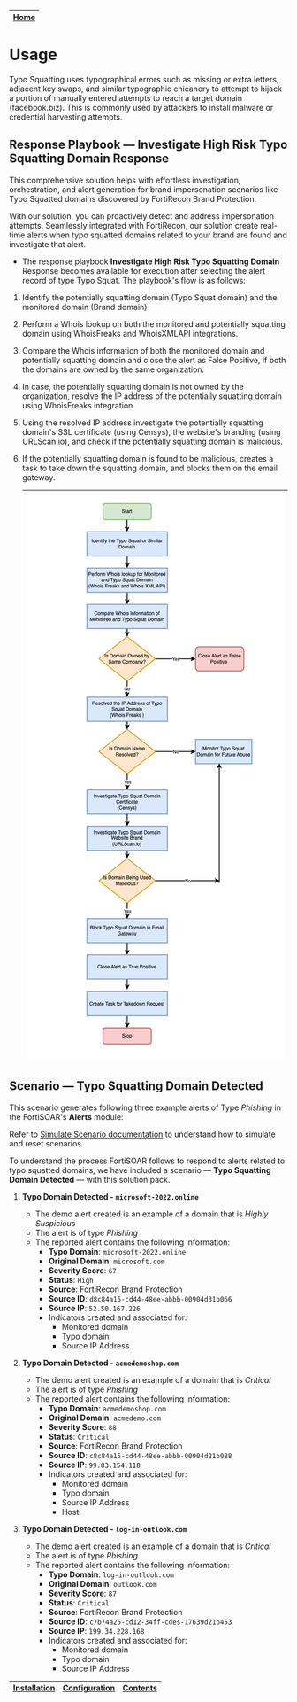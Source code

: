 | [Home](../README.md) |
|----------------------|

# Usage
Typo Squatting uses typographical errors such as missing or extra letters, adjacent key swaps, and similar typographic chicanery to attempt to hijack a portion of manually entered attempts to reach a target domain (facebook.biz). This is commonly used by attackers to install malware or credential harvesting attempts.

## Response Playbook &mdash; Investigate High Risk Typo Squatting Domain Response

This comprehensive solution helps with effortless investigation, orchestration, and alert generation for brand impersonation scenarios like Typo Squatted domains discovered by FortiRecon Brand Protection.

With our solution, you can proactively detect and address impersonation attempts. Seamlessly integrated with FortiRecon, our solution create real-time alerts when typo squatted domains related to your brand are found and investigate that alert.

- The response playbook **Investigate High Risk Typo Squatting Domain** Response becomes available for execution after selecting the alert record of type Typo Squat. The playbook's flow is as follows:

1.	Identify the potentially squatting domain (Typo Squat domain) and the monitored domain (Brand domain)
2.	Perform a Whois lookup on both the monitored and potentially squatting domain using WhoisFreaks and WhoisXMLAPI integrations.
3.	Compare the Whois information of both the monitored domain and potentially squatting domain and close the alert as False Positive, if both the domains are owned by the same organization. 
4.	In case, the potentially squatting domain is not owned by the organization, resolve the IP address of the potentially squatting domain using WhoisFreaks integration. 
5.	Using the resolved IP address investigate the potentially squatting domain's SSL certificate (using Censys), the website's branding (using URLScan.io), and check if the potentially squatting domain is malicious.
6.	If the potentially squatting domain is found to be malicious, creates a task to take down the squatting domain, and blocks them on the email gateway.

    |![Typo Domain Alert](./res/Typo-Squat-Domain.png)|
    |:---------------------------------------------------:|

## Scenario &mdash; Typo Squatting Domain Detected

This scenario generates following three example alerts of Type *Phishing* in the FortiSOAR's **Alerts** module:



Refer to [Simulate Scenario documentation](https://github.com/fortinet-fortisoar/solution-pack-soc-simulator/blob/develop/docs/usage.md) to understand how to simulate and reset scenarios.

To understand the process FortiSOAR follows to respond to alerts related to typo squatted domains, we have included a scenario &mdash; **Typo Squatting Domain Detected** &mdash; with this solution pack.

1. **Typo Domain Detected - `microsoft-2022.online`**

    - The demo alert created is an example of a domain that is *Highly Suspicious*
    - The alert is of type *Phishing*
    - The reported alert contains the following information:
        - **Typo Domain**: `microsoft-2022.online`
        - **Original Domain**: `microsoft.com`
        - **Severity Score**: `67`
        - **Status**: `High`
        - **Source**: FortiRecon Brand Protection
        - **Source ID**: `d8c84a15-cd44-48ee-abbb-00904d31b066`
        - **Source IP**: `52.50.167.226`
        - Indicators created and associated for:
            - Monitored domain
            - Typo domain
            - Source IP Address

2. **Typo Domain Detected - `acmedemoshop.com`**

    - The demo alert created is an example of a domain that is *Critical*
    - The alert is of type *Phishing*
    - The reported alert contains the following information:
        - **Typo Domain**: `acmedemoshop.com`
        - **Original Domain**: `acmedemo.com`
        - **Severity Score**: `88`
        - **Status**: `Critical`
        - **Source**: FortiRecon Brand Protection
        - **Source ID**: `c8c84a15-cd44-48ee-abbb-00904d21b088`
        - **Source IP**: `99.83.154.118`
        - Indicators created and associated for:
            - Monitored domain
            - Typo domain
            - Source IP Address
            - Host

3. **Typo Domain Detected - `log-in-outlook.com`**

    - The demo alert created is an example of a domain that is *Critical*
    - The alert is of type *Phishing*
    - The reported alert contains the following information:
        - **Typo Domain**: `log-in-outlook.com`
        - **Original Domain**: `outlook.com`
        - **Severity Score**: `87`
        - **Status**: `Critical`
        - **Source**: FortiRecon Brand Protection
        - **Source ID**: `c7b74a25-cd12-34ff-cdes-17639d21b453`
        - **Source IP**: `199.34.228.168`
        - Indicators created and associated for:
            - Monitored domain
            - Typo domain
            - Source IP Address

| [Installation](./setup.md#installation) | [Configuration](./setup.md#configuration) | [Contents](./contents.md) |
|-----------------------------------------|-------------------------------------------|---------------------------|